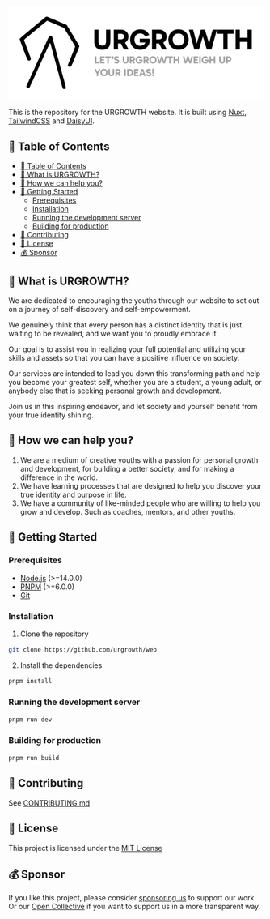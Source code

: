 <p align="center"><img src="./public/images/logo-card.png" width="512"></p>

<p align="center">

This is the repository for the URGROWTH website. It is built using [Nuxt](https://nuxt.com/), [TailwindCSS](https://tailwindcss.com/)
and [DaisyUI](https://daisyui.com/).

</p>

## 📝 Table of Contents

- [📝 Table of Contents](#-table-of-contents)
- [🙋‍ What is URGROWTH?](#-what-is-urgrowth)
- [🤔 How we can help you?](#-how-we-can-help-you)
- [🚀 Getting Started](#-getting-started)
  - [Prerequisites](#prerequisites)
  - [Installation](#installation)
  - [Running the development server](#running-the-development-server)
  - [Building for production](#building-for-production)
- [🤝 Contributing](#-contributing)
- [📝 License](#-license)
- [💰 Sponsor](#-sponsor)

## 🙋 What is URGROWTH?

We are dedicated to encouraging the youths through our website to set out on a journey of self-discovery and self-empowerment. 

We genuinely think that every person has a distinct identity that is just waiting to be revealed, and we want you to proudly embrace it. 

Our goal is to assist you in realizing your full potential and utilizing your skills and assets so that you can have a positive influence on society. 

Our services are intended to lead you down this transforming path and help you become your greatest self, whether you are a student, a young adult, or anybody else that is seeking personal growth and development. 

Join us in this inspiring endeavor, and let society and yourself benefit from your true identity shining.

## 🤔 How we can help you?

1. We are a medium of creative youths with a passion for personal growth and development, for building a better society, and for making a difference in the world.
2. We have learning processes that are designed to help you discover your true identity and purpose in life.
3. We have a community of like-minded people who are willing to help you grow and develop. Such as coaches, mentors, and other youths.

## 🚀 Getting Started

### Prerequisites

- [Node.js](https://nodejs.org/en/) (>=14.0.0)
- [PNPM](https://pnpm.io/) (>=6.0.0)
- [Git](https://git-scm.com/)

### Installation

1. Clone the repository

```bash
git clone https://github.com/urgrowth/web
```

2. Install the dependencies

```bash
pnpm install
```

### Running the development server

```bash
pnpm run dev
```

### Building for production

```bash
pnpm run build
```

## 🤝 Contributing

See [CONTRIBUTING.md](./CONTRIBUTING.md)

## 📝 License

This project is licensed under the [MIT License](./LICENSE)

## 💰 Sponsor

If you like this project, please consider [sponsoring us](https://github.com/sponsors/tinarskii) to support our work.
Or our [Open Collective](https://opencollective.com/urgrowth) if you want to support us in a more transparent way.